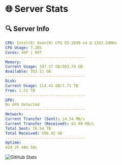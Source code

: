 # 🌐 Server Stats
## 🔍 Server Info
```yaml
CPU: Intel(R) Xeon(R) CPU E5-2699 v4 @ 1303.54MHz
CPU Usage: 7.20%
Cores: 44P | 88T
-----------------------------------
Memory:
Current Usage: 147.17 GB/503.74 GB
Available: 353.11 GB
-----------------------------------
Disk:
Current Usage: 114.41 GB/1.71 TB
Free: 1.51 TB
-----------------------------------
GPU:
No GPU detected
-----------------------------------
Network:
Current Transfer (Sent): 14.54 MB/s
Current Transfer (Received): 62.08 KB/s
Total Sent: 70.54 TB
Total Received: 596.42 GB
-----------------------------------
Uptime:
42d 2h 48m 50s
```
![GitHub Stats](https://img.shields.io/badge/Updated-2025-04-19_00:11:39-blue)